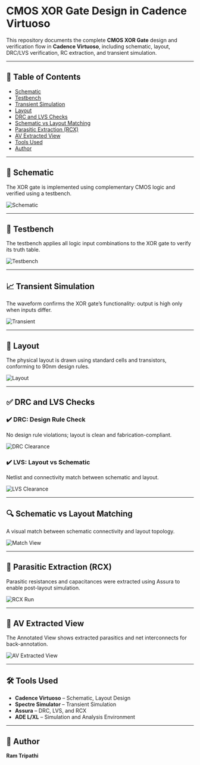 # CMOS XOR Gate Design in Cadence Virtuoso

This repository documents the complete **CMOS XOR Gate** design and verification flow in **Cadence Virtuoso**, including schematic, layout, DRC/LVS verification, RC extraction, and transient simulation.

---

## 📁 Table of Contents  
- [Schematic](#schematic)  
- [Testbench](#testbench)  
- [Transient Simulation](#transient-simulation)  
- [Layout](#layout)  
- [DRC and LVS Checks](#drc-and-lvs-checks)  
- [Schematic vs Layout Matching](#schematic-vs-layout-matching)  
- [Parasitic Extraction (RCX)](#parasitic-extraction-rcx)  
- [AV Extracted View](#av-extracted-view)  
- [Tools Used](#tools-used)  
- [Author](#author)

---

## 🧩 Schematic  
The XOR gate is implemented using complementary CMOS logic and verified using a testbench.

![Schematic](./XOR_Gate_Schematic.png)

---

## 🧪 Testbench  
The testbench applies all logic input combinations to the XOR gate to verify its truth table.

![Testbench](./xOR_Tb.png)

---

## 📈 Transient Simulation  
The waveform confirms the XOR gate’s functionality: output is high only when inputs differ.

![Transient](./XOR_Transient.png)

---

## 🧱 Layout  
The physical layout is drawn using standard cells and transistors, conforming to 90nm design rules.

![Layout](./layout.png)

---

## ✅ DRC and LVS Checks  

### ✔️ DRC: Design Rule Check  
No design rule violations; layout is clean and fabrication-compliant.

![DRC Clearance](./DRC_Clearance.png)

### ✔️ LVS: Layout vs Schematic  
Netlist and connectivity match between schematic and layout.

![LVS Clearance](./LVS_Clearance.png)

---

## 🔍 Schematic vs Layout Matching  
A visual match between schematic connectivity and layout topology.

![Match View](./layout%20and%20schematic%20match.png)

---

## 🧠 Parasitic Extraction (RCX)  
Parasitic resistances and capacitances were extracted using Assura to enable post-layout simulation.

![RCX Run](./RCX_Run.png)

---

## 🧾 AV Extracted View  
The Annotated View shows extracted parasitics and net interconnects for back-annotation.

![AV Extracted View](./AV_Extracted_view.png)

---

## 🛠️ Tools Used  
- **Cadence Virtuoso** – Schematic, Layout Design  
- **Spectre Simulator** – Transient Simulation  
- **Assura** – DRC, LVS, and RCX  
- **ADE L/XL** – Simulation and Analysis Environment

---

## 👤 Author  

**Ram Tripathi**  


